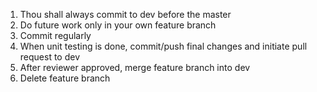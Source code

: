 1. Thou shall always commit to dev before the master
2. Do future work only in your own feature branch
3. Commit regularly
4. When unit testing is done, commit/push final changes and initiate pull request to dev
5. After reviewer approved, merge feature branch into dev
6. Delete feature branch
